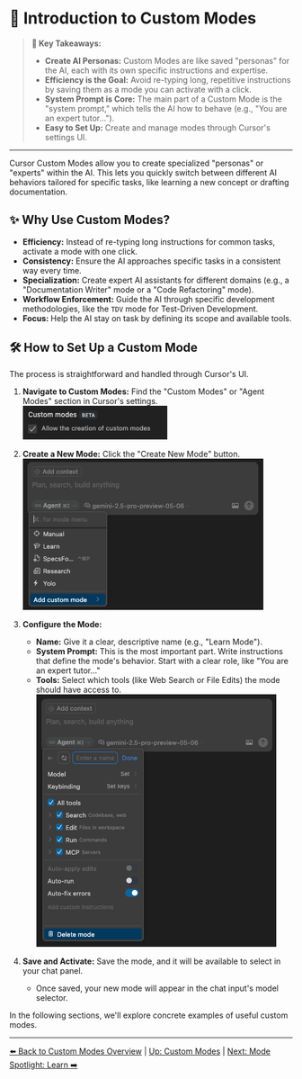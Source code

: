 # 🚀 Introduction to Custom Modes

> **🔑 Key Takeaways:**
> 
> - **Create AI Personas:** Custom Modes are like saved "personas" for the AI, each with its own specific instructions and expertise.
> - **Efficiency is the Goal:** Avoid re-typing long, repetitive instructions by saving them as a mode you can activate with a click.
> - **System Prompt is Core:** The main part of a Custom Mode is the "system prompt," which tells the AI how to behave (e.g., "You are an expert tutor...").
> - **Easy to Set Up:** Create and manage modes through Cursor's settings UI.

---

Cursor Custom Modes allow you to create specialized "personas" or "experts" within the AI. This lets you quickly switch between different AI behaviors tailored for specific tasks, like learning a new concept or drafting documentation.

## ✨ Why Use Custom Modes?

-   **Efficiency:** Instead of re-typing long instructions for common tasks, activate a mode with one click.
-   **Consistency:** Ensure the AI approaches specific tasks in a consistent way every time.
-   **Specialization:** Create expert AI assistants for different domains (e.g., a "Documentation Writer" mode or a "Code Refactoring" mode).
-   **Workflow Enforcement:** Guide the AI through specific development methodologies, like the `TDV` mode for Test-Driven Development.
-   **Focus:** Help the AI stay on task by defining its scope and available tools.

## 🛠️ How to Set Up a Custom Mode

The process is straightforward and handled through Cursor's UI.

1.  **Navigate to Custom Modes:** Find the "Custom Modes" or "Agent Modes" section in Cursor's settings.  
    ![Custom Modes Setup UI](../../assets/custom_modes_setup_ui.png)

2.  **Create a New Mode:** Click the "Create New Mode" button.  
    ![Create New Mode Button](../../assets/add_custom_mode.png)

3.  **Configure the Mode:**
    *   **Name:** Give it a clear, descriptive name (e.g., "Learn Mode").
    *   **System Prompt:** This is the most important part. Write instructions that define the mode's behavior. Start with a clear role, like "You are an expert tutor..."
    *   **Tools:** Select which tools (like Web Search or File Edits) the mode should have access to.  
    ![Configure Mode UI](../../assets/add_custom_mode_ui.png)

4.  **Save and Activate:** Save the mode, and it will be available to select in your chat panel.

    *   Once saved, your new mode will appear in the chat input's model selector.

In the following sections, we'll explore concrete examples of useful custom modes.

---

[⬅️ Back to Custom Modes Overview](./README.md) | [Up: Custom Modes](../README.md) | [Next: Mode Spotlight: Learn ➡️](./04b-Mode-Spotlight-Learn.md)
